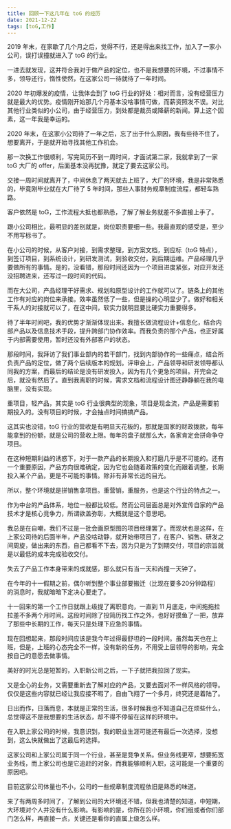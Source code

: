 ```yaml
---
title: 回顾一下这几年在 toG 的经历
date: 2021-12-22
tags: [toG,工作]
---
```


2019 年末，在家歇了几个月之后，觉得不行，还是得出来找工作，加入了一家小公司，误打误撞就进入了 toG 的行业。

<!-- more -->

一进去就发现，这并符合我对于做产品的定位，也不是我想要的环境，不过事情不多，领导还行，惰性使然，在这家公司一待就待了一年时间。

2020 年初爆发的疫情，让我体会到了 toG 行业的好处：相对而言，没有经营压力就是最大的优势。疫情刚开始那几个月基本没啥事情可做，而薪资照发不误。对比其他行业类似的小公司，由于经营压力，到处都是裁员或降薪的新闻。算上这个因素，这一年我是幸运的。

2020 年末，在这家小公司待了一年之后，忘了出于什么原因，我有些待不住了，想要离开，于是就开始寻找其他工作机会。

那一次换工作很顺利，写完简历不到一周时间，才面试第二家，我就拿到了一家 toG 大厂的 offer，后面基本没再犹豫，就定了要去这家公司。

交接一周时间就离开了，中间休息了两天就去上班了，大厂的环境，我是非常熟悉的，毕竟刚毕业就在大厂待了 5 年时间，那些人事财务规章制度流程，都轻车熟路。

客户依然是 toG，工作流程大抵也都熟悉，了解了解业务就差不多直接上手了。

跟小公司相比，最明显的差别就是，岗位职责要细一些。我最直观的感受是，至少不用写标书了。

在小公司的时候，从客户对接，到需求整理，到方案文档，到应标（toG 特点），到签订项目，到系统设计，到研发测试，到验收交付，到后期运维。产品经理几乎要做所有的事情。是的，没看错，那段时间还因为一个项目进度紧张，对应开发还没招聘进来，还写过一段时间的代码。

而在大公司，产品经理干好需求、规划和原型设计的工作就可以了。链条上的其他工作有对应的岗位来承接。效率虽然低了一些，但是操的心明显少了。做好和相关干系人的对接就可以了，在这中间，软实力就明显要比硬实力重要得多。

待了半年时间吧，我的优势才渐渐体现出来。我擅长做流程设计+信息化，结合内部产品以及信息技术手段，提升跨部门协作效率。而我负责的那个产品，也正好属于内部需要使用，暂时还没有外部客户的状态。

那段时间，我拜访了我们事业部内的若干部门，找到内部协作的一些痛点，结合所负责产品的定位，做了两个后续版本的规划。评审会上，产品领导和研发领导都认同我的方案，而最后的结论是没有研发投入，因为有几个更急的项目。开完会之后，就没有然后了。直到我离职的时候，需求文档和流程设计图还静静躺在我的电脑里，没有实现。

重项目，轻产品，其实是 toG 行业很典型的现象，项目是现金流，产品是需要前期投入的。没有项目的时候，才会抽点时间搞搞产品。

这其实也没错，toG 行业的营收是有明显天花板的，那就是国家的财政拨款，每年能拿到的份额，就是公司的营收上限。每年的盘子就那么大，各家肯定会拼命争夺项目。

在这种短期利益的诱惑下，对于一款产品的长期投入和打磨几乎是不可能的。还有一个重要原因，产品方向很难确定，因为它也会随着政策的变化而跟着调整，长期投入某个产品，更是不可能的事情。除非有非常长远的目光。

所以，整个环境就是拼销售拿项目。重营销，重服务，也是这个行业的特点之一。

作为中台的产品体系，地位一般都比较低。然而公司层面总是对外宣传自家的产品技术才是核心竞争力，所谓欲盖弥彰，大概就是这个意思吧。

我总是在自嘲，我们不过是一批会画原型图的项目经理罢了。而现状也是这样，在上家公司待的后面半年，产品没啥动静，就开始带项目了，在客户、销售、研发之间周旋，做出来的东西，自己都看不下去，因为只是为了到期交付，项目的宗旨就是以最低的成本完成验收交付。

失去了产品工作本身带来的成就感，那么就只有当一天和尚撞一天钟了。

在今年的十一假期之前，偶尔听到整个事业部要搬迁（比现在要多20分钟路程）的消息时，我就暗暗下定决心要走了。

十一回来的第一个工作日就跟上级提了离职意向，一直到 11 月底走，中间拖拖拉拉差不多两个月时间。这段时间除了投简历找工作之外，也好好摸鱼了一把，放弃了那些中长期的工作，每天只是处理下应急的事情。

现在回想起来，那段时间应该是我今年过得最舒坦的一段时间。虽然每天也在上班，但是，上班的心态完全不一样，没有新的任务，不用受上层领导的影响，完全按自己的意愿去做事情。

美好的时光总是短暂的，入职新公司之后，一下子就把我拉回了现实。

又是全心的业务，又需要重新去了解对应的产品，又要去面对不一样风格的领导。仅仅是这些内容就已经让我应接不暇了，自由飞翔了一个多月，终究还是着陆了。

日出而作，日落而息，本就是正常的生活，很多时候我也不知道自己在烦些什么，总觉得这不是我想要的生活状态，却不得不停留在这样的环境中。

在入职上家公司的时候，我意识到，我的职业生涯可能还有最后一次选择，没想到，这么快就做出了这最后的选择。

这家公司和上家公司属于同一个行业，甚至是竞争关系。但业务线更窄，想要拓宽业务线，而上家公司也是它追赶的对象，而我能够顺利入职，这可能是一个重要的原因吧。

目前这家公司体量也不小，公司的一些规章制度流程依旧是熟悉的味道。

来了有两周多时间了，了解到公司的大环境还不错，但我也清楚的知道，中短期，大环境对个人并没有什么影响。有影响的是，你所在的小环境，你们组或者你们部门怎么样，再直接一点，关键还是看你的直属上级怎么样。